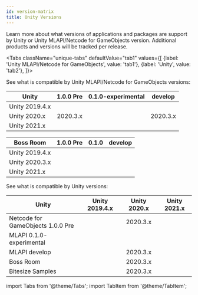 ```yaml
---
id: version-matrix
title: Unity Versions
---
```


Learn more about what versions of applications and packages are support by Unity or  Unity MLAPI/Netcode for GameObjects version. Additional products and versions will be tracked per release.

<Tabs
  className="unique-tabs"
  defaultValue="tab1"
  values={[
    {label: 'Unity MLAPI/Netcode for GameObjects', value: 'tab1'},
    {label: 'Unity', value: 'tab2'},
  ]}>

<TabItem value="tab1">

See what is compatible by Unity MLAPI/Netcode for GameObjects versions:

| Unity | 1.0.0 Pre|0.1.0-experimental | develop |
| -- |  :--: | :--: | :--: |
| Unity 2019.4.x | |<i class="fp-check"></i> | |
| Unity 2020.x | 2020.3.x|<i class="fp-check"></i> | 2020.3.x |
| Unity 2021.x | <i class="fp-check"></i> |<i class="fp-check"></i> | <i class="fp-check"></i> |

| Boss Room |1.0.0 Pre  |0.1.0 | develop |
| -- |:--: | :--: | :--: |
| Unity 2019.4.x |  |  | |
| Unity 2020.3.x | <i class="fp-check"></i> |<i class="fp-check"></i> | <i class="fp-check"></i> |
| Unity 2021.x | <i class="fp-check"></i> |<i class="fp-check"></i> | <i class="fp-check"></i> |

</TabItem>


<TabItem value="tab2">

See what is compatible by Unity versions:

| Unity | Unity 2019.4.x | Unity 2020.x | Unity 2021.x |
| -- | :--: | :--: | :--: |
| Netcode for GameObjects 1.0.0 Pre |  | 2020.3.x | <i class="fp-check"></i> |
| MLAPI 0.1.0-experimental | <i class="fp-check"></i> | <i class="fp-check"></i> | <i class="fp-check"></i> |
| MLAPI develop |   | 2020.3.x | <i class="fp-check"></i> |
| Boss Room |  | 2020.3.x | <i class="fp-check"></i> |
| Bitesize Samples |  | 2020.3.x | <i class="fp-check"></i> |

</TabItem>

</Tabs>

import Tabs from '@theme/Tabs';
import TabItem from '@theme/TabItem';